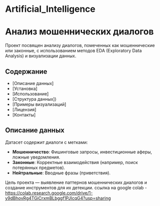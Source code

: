 # Artificial_Intelligence
# Анализ мошеннических диалогов

Проект посвящен анализу диалогов, помеченных как мошеннические или законные, с использованием методов EDA (Exploratory Data Analysis) и визуализации данных.

## Содержание
- [Описание данных]
- [Установка]
- [Использование]
- [Структура данных])
- [Примеры визуализаций]
- [Лицензия]
- [Контакты]

## Описание данных
Датасет содержит диалоги с метками:
- **Мошенничество**: Фишинговые запросы, инвестиционные аферы, ложные уведомления.
- **Законные**: Корректные взаимодействия (например, поиск потерянных предметов).
- **Нейтральные**: Вводные фразы (приветствия).

Цель проекта — выявление паттернов мошеннических диалогов и создание инструментов для их детекции.
ссылка на google colab - https://colab.research.google.com/drive/1-y9dBhovRg4TGiCrxmBLbggf1PJIcqG4?usp=sharing
